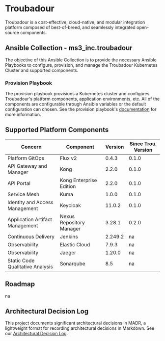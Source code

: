 # Troubadour

Troubadour is a cost-effective, cloud-native, and modular integration platform composed of best-of-breed, and seamlessly integrated open-source components.

## Ansible Collection - ms3_inc.troubadour

The objective of this Ansible Collection is to provide the necessary Ansible Playbooks to configure, provision, and manage the Troubadour Kubernetes Cluster and supported components.

### Provision Playbook

The provision playbook provisions a Kubernetes cluster and configures Troubadour's platform components, application environments, etc. All of the components are configurable through Ansible variables or the default configuration can chosen. See the provision playbook's [documentation](playbooks/provision_playbook/README.md) for more information.

## Supported Platform Components

| Concern | Component | Version | Since Trou. Version |
| ------- | --------- | ------- | ------------------ |
| Platform GitOps | Flux v2 | 0.4.3 | 0.1.0 |
| API Gateway and Manager | Kong | 2.2.0 | 0.1.0 |
| API Portal | Kong Enterprise Edition | 2.2.0 | 0.1.0 |
| Service Mesh | Kuma | 1.0.0 | 0.1.0 |
| Identity and Access Management | Keycloak | 11.0.2 | 0.1.0 |
| Application Artifact Management | Nexus Repository Manager | 3.28.1 | 0.2.0 |
| Continuous Delivery | Jenkins | 2.249.2 | na |
| Observability | Elastic Cloud | 7.9.3 | na |
| Observability | Jaeger | 1.20.0 | na |
| Static Code Qualitative Analysis | Sonarqube | 8.5 | na |

## Roadmap

na

## Architectural Decision Log

This project documents significant architectural decisions in MADR, a lightweight format for recording architectural decisions in Markdown. See our [Architectural Decision Log](docs/adr/index.md).
